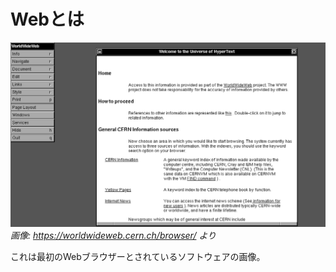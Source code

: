 # Webとは

![](assets/world-wide-web.png)
_画像: <https://worldwideweb.cern.ch/browser/> より_

これは最初のWebブラウザーとされているソフトウェアの画像。
